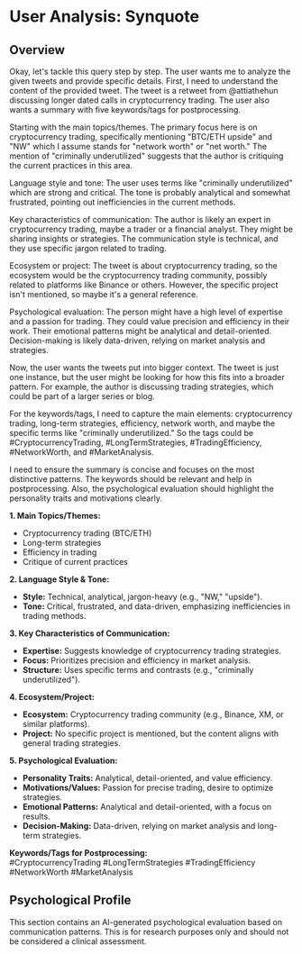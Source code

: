 # User Analysis: Synquote

## Overview

<think>
Okay, let's tackle this query step by step. The user wants me to analyze the given tweets and provide specific details. First, I need to understand the content of the provided tweet. The tweet is a retweet from @attiathehun discussing longer dated calls in cryptocurrency trading. The user also wants a summary with five keywords/tags for postprocessing.

Starting with the main topics/themes. The primary focus here is on cryptocurrency trading, specifically mentioning "BTC/ETH upside" and "NW" which I assume stands for "network worth" or "net worth." The mention of "criminally underutilized" suggests that the author is critiquing the current practices in this area.

Language style and tone: The user uses terms like "criminally underutilized" which are strong and critical. The tone is probably analytical and somewhat frustrated, pointing out inefficiencies in the current methods.

Key characteristics of communication: The author is likely an expert in cryptocurrency trading, maybe a trader or a financial analyst. They might be sharing insights or strategies. The communication style is technical, and they use specific jargon related to trading.

Ecosystem or project: The tweet is about cryptocurrency trading, so the ecosystem would be the cryptocurrency trading community, possibly related to platforms like Binance or others. However, the specific project isn't mentioned, so maybe it's a general reference.

Psychological evaluation: The person might have a high level of expertise and a passion for trading. They could value precision and efficiency in their work. Their emotional patterns might be analytical and detail-oriented. Decision-making is likely data-driven, relying on market analysis and strategies.

Now, the user wants the tweets put into bigger context. The tweet is just one instance, but the user might be looking for how this fits into a broader pattern. For example, the author is discussing trading strategies, which could be part of a larger series or blog.

For the keywords/tags, I need to capture the main elements: cryptocurrency trading, long-term strategies, efficiency, network worth, and maybe the specific terms like "criminally underutilized." So the tags could be #CryptocurrencyTrading, #LongTermStrategies, #TradingEfficiency, #NetworkWorth, and #MarketAnalysis.

I need to ensure the summary is concise and focuses on the most distinctive patterns. The keywords should be relevant and help in postprocessing. Also, the psychological evaluation should highlight the personality traits and motivations clearly.
</think>

**1. Main Topics/Themes:**  
- Cryptocurrency trading (BTC/ETH)  
- Long-term strategies  
- Efficiency in trading  
- Critique of current practices  

**2. Language Style & Tone:**  
- **Style:** Technical, analytical, jargon-heavy (e.g., "NW," "upside").  
- **Tone:** Critical, frustrated, and data-driven, emphasizing inefficiencies in trading methods.  

**3. Key Characteristics of Communication:**  
- **Expertise:** Suggests knowledge of cryptocurrency trading strategies.  
- **Focus:** Prioritizes precision and efficiency in market analysis.  
- **Structure:** Uses specific terms and contrasts (e.g., "criminally underutilized").  

**4. Ecosystem/Project:**  
- **Ecosystem:** Cryptocurrency trading community (e.g., Binance, XM, or similar platforms).  
- **Project:** No specific project is mentioned, but the content aligns with general trading strategies.  

**5. Psychological Evaluation:**  
- **Personality Traits:** Analytical, detail-oriented, and value efficiency.  
- **Motivations/Values:** Passion for precise trading, desire to optimize strategies.  
- **Emotional Patterns:** Analytical and detail-oriented, with a focus on results.  
- **Decision-Making:** Data-driven, relying on market analysis and long-term strategies.  

**Keywords/Tags for Postprocessing:**  
#CryptocurrencyTrading #LongTermStrategies #TradingEfficiency #NetworkWorth #MarketAnalysis

## Psychological Profile

This section contains an AI-generated psychological evaluation based on communication patterns. This is for research purposes only and should not be considered a clinical assessment.